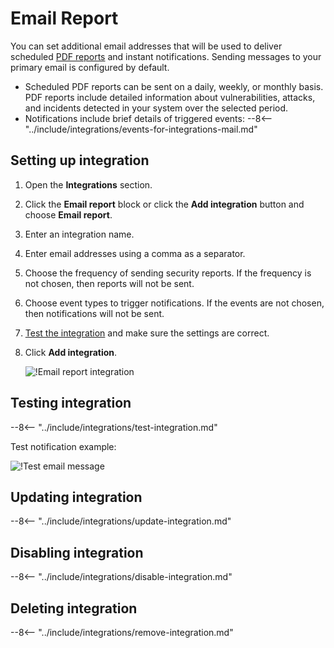 # Email Report

You can set additional email addresses that will be used to deliver scheduled [PDF reports](../../../user-guides/search-and-filters/custom-report.md) and instant notifications. Sending messages to your primary email is configured by default.

* Scheduled PDF reports can be sent on a daily, weekly, or monthly basis. PDF reports include detailed information about vulnerabilities, attacks, and incidents detected in your system over the selected period.
* Notifications include brief details of triggered events:
    --8<-- "../include/integrations/events-for-integrations-mail.md"

## Setting up integration

1. Open the **Integrations** section.
2. Click the **Email report** block or click the **Add integration** button and choose **Email report**. 
3. Enter an integration name.
4. Enter email addresses using a comma as a separator.
5. Choose the frequency of sending security reports. If the frequency is not chosen, then reports will not be sent.
6. Choose event types to trigger notifications. If the events are not chosen, then notifications will not be sent.
7. [Test the integration](#testing-integration) and make sure the settings are correct.
8. Click **Add integration**.

    ![!Email report integration](../../../images/user-guides/settings/integrations/add-email-report-integration.png)

## Testing integration

--8<-- "../include/integrations/test-integration.md"

Test notification example:

![!Test email message](../../../images/user-guides/settings/integrations/test-email-scope-changed.png)

## Updating integration

--8<-- "../include/integrations/update-integration.md"

## Disabling integration

--8<-- "../include/integrations/disable-integration.md"

## Deleting integration

--8<-- "../include/integrations/remove-integration.md"

